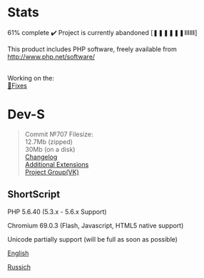﻿# Stats
61% complete :heavy_check_mark:
Project is currently abandoned
[❚❚❚❚❚❚⫴⫴⫴⫴]

This product includes PHP software, freely available from http://www.php.net/software/

<br>Working on  the:
<br><a href="https://github.com/KashaketCompany/Dev-S/projects/1">:wrench:Fixes</a>
# Dev-S
>Commit №707 Filesize:
<br>12.7Mb (zipped)
<br>30Mb (on a disk)
<br><a href="https://github.com/KashaketCompany/Dev-S/releases">Changelog</a>
<br><a href="https://github.com/KashaketCompany/Dev-S-Exts">Additional Extensions</a>
<br><a href="https://vk.com/kashaket">Project Group(VK)</a>
## ShortScript
PHP 5.6.40 (5.3.x - 5.6.x Support)

Chromium 69.0.3 (Flash, Javascript, HTML5 native support)

Unicode partially support (will be full as soon as possible)

<a href="/readme/EN.md"> English </a>

<a href="/readme/ru.md"> Russich </a>
